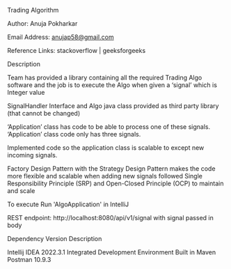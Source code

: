 
Trading Algorithm

Author: Anuja Pokharkar

Email Address: anujap58@gmail.com

Reference Links: stackoverflow | geeksforgeeks


Description

Team has provided a library containing all the required Trading Algo software and the job is to execute the Algo when given a ‘signal’ which is Integer value

SignalHandler Interface and Algo java class provided as third party library (that cannot be changed)

‘Application’ class has code to be able to process one of these signals. ‘Application’ class code only has three signals.

Implemented code so the application class is scalable to except new incoming signals.

Factory Design Pattern with the Strategy Design Pattern makes the code more flexible and scalable when adding new signals 
followed Single Responsibility Principle (SRP) and Open-Closed Principle (OCP) to maintain and scale

To execute Run 'AlgoApplication' in IntelliJ

REST endpoint: http://localhost:8080/api/v1/signal with signal passed in body

Dependency	Version	Description

Intellij IDEA	2022.3.1	Integrated Development Environment
Built in Maven	
Postman 10.9.3





